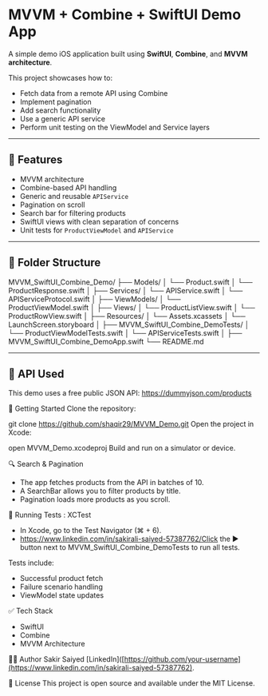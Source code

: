 
# MVVM + Combine + SwiftUI Demo App

A simple demo iOS application built using **SwiftUI**, **Combine**, and **MVVM architecture**. 

This project showcases how to:
- Fetch data from a remote API using Combine
- Implement pagination
- Add search functionality
- Use a generic API service
- Perform unit testing on the ViewModel and Service layers

---

## 🧱 Features

- MVVM architecture
- Combine-based API handling
- Generic and reusable `APIService`
- Pagination on scroll
- Search bar for filtering products
- SwiftUI views with clean separation of concerns
- Unit tests for `ProductViewModel` and `APIService`

---

## 📁 Folder Structure

MVVM_SwiftUI_Combine_Demo/
├── Models/
│ └── Product.swift
│ └── ProductResponse.swift
│
├── Services/
│ └── APIService.swift
│ └── APIServiceProtocol.swift
│
├── ViewModels/
│ └── ProductViewModel.swift
│
├── Views/
│ └── ProductListView.swift
│ └── ProductRowView.swift
│
├── Resources/
│ └── Assets.xcassets
│ └── LaunchScreen.storyboard
│
├── MVVM_SwiftUI_Combine_DemoTests/
│ └── ProductViewModelTests.swift
│ └── APIServiceTests.swift
│
├── MVVM_SwiftUI_Combine_DemoApp.swift
└── README.md

---

## 🔧 API Used

This demo uses a free public JSON API:
https://dummyjson.com/products


🚀 Getting Started
Clone the repository:

 
git clone https://github.com/shaqir29/MVVM_Demo.git
Open the project in Xcode:

 
open MVVM_Demo.xcodeproj
Build and run on a simulator or device.

🔍 Search & Pagination
- The app fetches products from the API in batches of 10.
- A SearchBar allows you to filter products by title.
- Pagination loads more products as you scroll.

🧪 Running Tests : XCTest

- In Xcode, go to the Test Navigator (⌘ + 6).
- https://www.linkedin.com/in/sakirali-saiyed-57387762/Click the ▶️ button next to MVVM_SwiftUI_Combine_DemoTests to run all tests.
 
Tests include:

- Successful product fetch
- Failure scenario handling
- ViewModel state updates

✅ Tech Stack

- SwiftUI
- Combine
- MVVM Architecture


🧑‍💻 Author
Sakir Saiyed
[LinkedIn]([https://github.com/your-username](https://www.linkedin.com/in/sakirali-saiyed-57387762).


📝 License
This project is open source and available under the MIT License.
 


